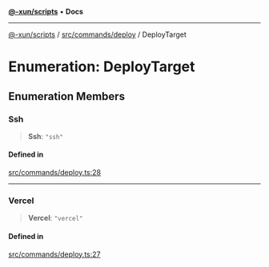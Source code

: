 [**@-xun/scripts**](../../../../README.md) • **Docs**

***

[@-xun/scripts](../../../../README.md) / [src/commands/deploy](../README.md) / DeployTarget

# Enumeration: DeployTarget

## Enumeration Members

### Ssh

> **Ssh**: `"ssh"`

#### Defined in

[src/commands/deploy.ts:28](https://github.com/Xunnamius/xscripts/blob/df637b64db981c14c22a425e27a52a97500c0199/src/commands/deploy.ts#L28)

***

### Vercel

> **Vercel**: `"vercel"`

#### Defined in

[src/commands/deploy.ts:27](https://github.com/Xunnamius/xscripts/blob/df637b64db981c14c22a425e27a52a97500c0199/src/commands/deploy.ts#L27)
